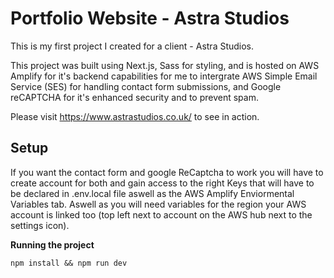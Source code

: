 # Portfolio Website - Astra Studios 

This is my first project I created for a client - Astra Studios.

This project was built using Next.js, Sass for styling, and is hosted on AWS Amplify for it's backend capabilities for me to intergrate AWS Simple Email Service (SES) for handling contact form submissions, and Google reCAPTCHA for it's enhanced security and to prevent spam.

Please visit https://www.astrastudios.co.uk/ to see in action.

## Setup

If you want the contact form and google ReCaptcha to work you will have to create account for both and gain access to the right Keys that will have to be declared in .env.local file aswell as the AWS Amplify Enviormental Variables tab. Aswell as you will need variables for the region your AWS account is linked too (top left next to account on the AWS hub next to the settings icon).

**Running the project** 
```
npm install && npm run dev
```
